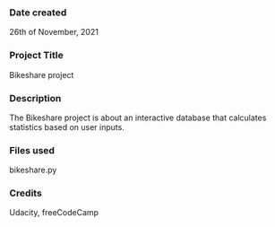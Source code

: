 

### Date created
26th of November, 2021

### Project Title
Bikeshare project

### Description
The Bikeshare project is about an interactive database that calculates statistics based on user inputs.

### Files used
bikeshare.py

### Credits
Udacity, freeCodeCamp

